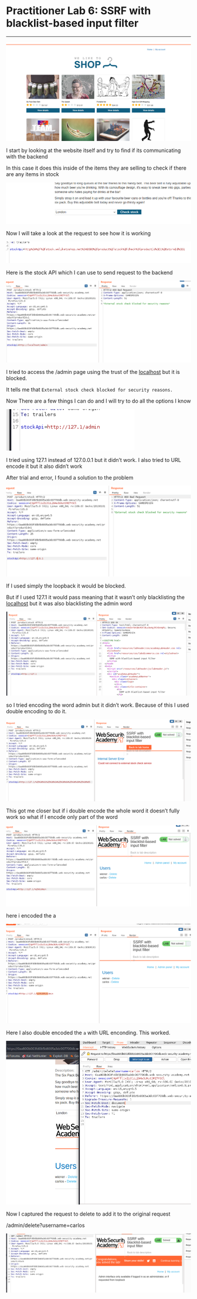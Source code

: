 # Practitioner Lab 6: SSRF with blacklist-based input filter

---

![Untitled](Practitioner%20Lab%206%20SSRF%20with%20blacklist-based%20input%20da1e74f4249c4a38808a78bb75494b48/Untitled.png)

I start by looking at the website itself and try to find if its communicating with the backend 

In this case it does this inside of the items they are selling to check if there are any items in stock 

![Untitled](Practitioner%20Lab%206%20SSRF%20with%20blacklist-based%20input%20da1e74f4249c4a38808a78bb75494b48/Untitled%201.png)

Now I will take a look at the request to see how it is working

![Untitled](Practitioner%20Lab%206%20SSRF%20with%20blacklist-based%20input%20da1e74f4249c4a38808a78bb75494b48/Untitled%202.png)

Here is the stock API which I can use to send request to the backend 

![Untitled](Practitioner%20Lab%206%20SSRF%20with%20blacklist-based%20input%20da1e74f4249c4a38808a78bb75494b48/Untitled%203.png)

I tried to access the /admin page using the trust of the [localhost](http://localhost) but it is blocked. 

It tells me that `External stock check blocked for security reasons.`

Now There are a few things I can do and I will try to do all the options I know

![Untitled](Practitioner%20Lab%206%20SSRF%20with%20blacklist-based%20input%20da1e74f4249c4a38808a78bb75494b48/Untitled%204.png)

I tried using 127.1 instead of 127.0.0.1 but it didn’t work. I also tried to URL encode it but it also didn’t work 

After trial and error, I found a solution to the problem

![Untitled](Practitioner%20Lab%206%20SSRF%20with%20blacklist-based%20input%20da1e74f4249c4a38808a78bb75494b48/Untitled%205.png)

If I used simply the loopback it would be blocked.

But if I used 127.1 it would pass meaning that it wasn’t only blacklisting the [localhost](http://localhost) but it was also blacklisting the admin word

![Untitled](Practitioner%20Lab%206%20SSRF%20with%20blacklist-based%20input%20da1e74f4249c4a38808a78bb75494b48/Untitled%206.png)

so I tried encoding the word admin but it didn’t work. Because of this I used double encoding to do it.

![Untitled](Practitioner%20Lab%206%20SSRF%20with%20blacklist-based%20input%20da1e74f4249c4a38808a78bb75494b48/Untitled%207.png)

This got me closer but if i double encode the whole word it doesn’t fully work so what if I encode only part of the word

![Untitled](Practitioner%20Lab%206%20SSRF%20with%20blacklist-based%20input%20da1e74f4249c4a38808a78bb75494b48/Untitled%208.png)

here i encoded the a

![Untitled](Practitioner%20Lab%206%20SSRF%20with%20blacklist-based%20input%20da1e74f4249c4a38808a78bb75494b48/Untitled%209.png)

Here I also double encoded the `a` with URL enconding.  This worked.

![Untitled](Practitioner%20Lab%206%20SSRF%20with%20blacklist-based%20input%20da1e74f4249c4a38808a78bb75494b48/Untitled%2010.png)

Now I captured the request to delete to add it to the original request 

/admin/delete?username=carlos

![Untitled](Practitioner%20Lab%206%20SSRF%20with%20blacklist-based%20input%20da1e74f4249c4a38808a78bb75494b48/Untitled%2011.png)
